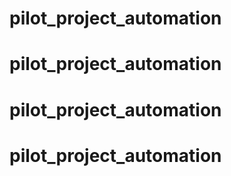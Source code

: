 # pilot_project_automation
# pilot_project_automation
# pilot_project_automation
# pilot_project_automation
